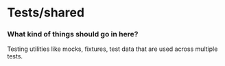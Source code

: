 # Tests/shared

### What kind of things should go in here?
Testing utilities like mocks, fixtures, test data that are used across multiple tests.
